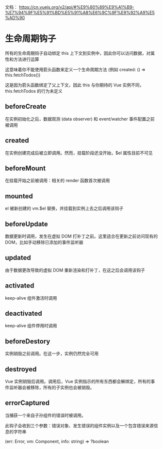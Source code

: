
文档： https://cn.vuejs.org/v2/api/#%E9%80%89%E9%A1%B9-%E7%94%9F%E5%91%BD%E5%91%A8%E6%9C%9F%E9%92%A9%E5%AD%90

# 生命周期钩子

所有的生命周期钩子自动绑定 this 上下文到实例中，因此你可以访问数据，对属性和方法进行运算

这意味着你不能使用箭头函数来定义一个生命周期方法 (例如 created: () => this.fetchTodos())

这是因为箭头函数绑定了父上下文，因此 this 与你期待的 Vue 实例不同，this.fetchTodos 的行为未定义


## beforeCreate

在实例初始化之后，数据观测 (data observer) 和 event/watcher 事件配置之前被调用


## created

在实例创建完成后被立即调用。然而，挂载阶段还没开始，$el 属性目前不可见


## beforeMount

在挂载开始之前被调用：相关的 render 函数首次被调用


## mounted

el 被新创建的 vm.$el 替换，并挂载到实例上去之后调用该钩子


## beforeUpdate

数据更新时调用，发生在虚拟 DOM 打补丁之前。这里适合在更新之前访问现有的 DOM，比如手动移除已添加的事件监听器


## updated

由于数据更改导致的虚拟 DOM 重新渲染和打补丁，在这之后会调用该钩子


## activated

keep-alive 组件激活时调用


## deactivated

keep-alive 组件停用时调用


## beforeDestory

实例销毁之前调用。在这一步，实例仍然完全可用


## destroyed

Vue 实例销毁后调用。调用后，Vue 实例指示的所有东西都会解绑定，所有的事件监听器会被移除，所有的子实例也会被销毁。


## errorCaptured

当捕获一个来自子孙组件的错误时被调用。

此钩子会收到三个参数：错误对象、发生错误的组件实例以及一个包含错误来源信息的字符串

(err: Error, vm: Component, info: string) => ?boolean

